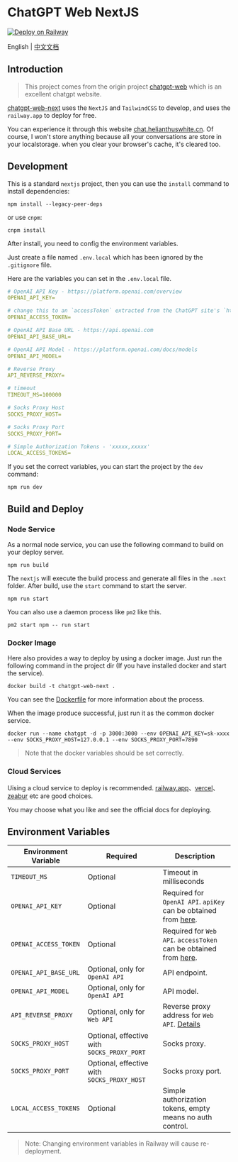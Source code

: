 # ChatGPT Web NextJS

[![Deploy on Railway](https://railway.app/button.svg)](https://railway.app/template/-4ukN3?referralCode=ZtthnC)

English | [中文文档](./README-zh_CN.md)

## Introduction

> This project comes from the origin project [chatgpt-web](https://github.com/Chanzhaoyu/chatgpt-web) which is an excellent chatgpt website.

[chatgpt-web-next](https://github.com/helianthuswhite/chatgpt-web-next) uses the `NextJS` and `TailwindCSS` to develop, and uses the `railway.app` to deploy for free.

You can experience it through this website [chat.helianthuswhite.cn](https://chat.helianthuswhite.cn/). Of course, I won't store anything because all your conversations are store in your localstorage. when you clear your browser's cache, it's cleared too.

## Development

This is a standard `nextjs` project, then you can use the `install` command to install dependencies:

    npm install --legacy-peer-deps

or use `cnpm`:

    cnpm install

After install, you need to config the environment variables.

Just create a file named `.env.local` which has been ignored by the `.gitignore` file.

Here are the variables you can set in the `.env.local` file.

```yml
# OpenAI API Key - https://platform.openai.com/overview
OPENAI_API_KEY=

# change this to an `accessToken` extracted from the ChatGPT site's `https://chat.openai.com/api/auth/session` response
OPENAI_ACCESS_TOKEN=

# OpenAI API Base URL - https://api.openai.com
OPENAI_API_BASE_URL=

# OpenAI API Model - https://platform.openai.com/docs/models
OPENAI_API_MODEL=

# Reverse Proxy
API_REVERSE_PROXY=

# timeout
TIMEOUT_MS=100000

# Socks Proxy Host
SOCKS_PROXY_HOST=

# Socks Proxy Port
SOCKS_PROXY_PORT=

# Simple Authorization Tokens - 'xxxxx,xxxxx'
LOCAL_ACCESS_TOKENS=
```

If you set the correct variables, you can start the project by the `dev` command:

    npm run dev

## Build and Deploy

### Node Service

As a normal node service, you can use the following command to build on your deploy server.

    npm run build

The `nextjs` will execute the build process and generate all files in the `.next` folder. After build, use the `start` command to start the server.

    npm run start

You can also use a daemon process like `pm2` like this.

    pm2 start npm -- run start

### Docker Image

Here also provides a way to deploy by using a docker image. Just run the following command in the project dir (If you have installed docker and start the service).

    docker build -t chatgpt-web-next .

You can see the [Dockerfile](./Dockerfile) for more information about the process.

When the image produce successful, just run it as the common docker service.

    docker run --name chatgpt -d -p 3000:3000 --env OPENAI_API_KEY=sk-xxxx --env SOCKS_PROXY_HOST=127.0.0.1 --env SOCKS_PROXY_PORT=7890

> Note that the docker variables should be set correctly.

### Cloud Services

Uising a cloud service to deploy is recommended. [railway.app](https://railway.app/)、[vercel](https://vercel.com/)、[zeabur](https://zeabur.com/) etc are good choices.

You may choose what you like and see the official docs for deploying.

## Environment Variables

| Environment Variable  | Required                                    | Description                                                                                                      |
| --------------------- | ------------------------------------------- | ---------------------------------------------------------------------------------------------------------------- |
| `TIMEOUT_MS`          | Optional                                    | Timeout in milliseconds                                                                                          |
| `OPENAI_API_KEY`      | Optional                                    | Required for `OpenAI API`. `apiKey` can be obtained from [here](https://platform.openai.com/overview).           |
| `OPENAI_ACCESS_TOKEN` | Optional                                    | Required for `Web API`. `accessToken` can be obtained from [here](https://chat.openai.com/api/auth/session).     |
| `OPENAI_API_BASE_URL` | Optional, only for `OpenAI API`             | API endpoint.                                                                                                    |
| `OPENAI_API_MODEL`    | Optional, only for `OpenAI API`             | API model.                                                                                                       |
| `API_REVERSE_PROXY`   | Optional, only for `Web API`                | Reverse proxy address for `Web API`. [Details](https://github.com/transitive-bullshit/chatgpt-api#reverse-proxy) |
| `SOCKS_PROXY_HOST`    | Optional, effective with `SOCKS_PROXY_PORT` | Socks proxy.                                                                                                     |
| `SOCKS_PROXY_PORT`    | Optional, effective with `SOCKS_PROXY_HOST` | Socks proxy port.                                                                                                |
| `LOCAL_ACCESS_TOKENS` | Optional                                    | Simple authorization tokens, empty means no auth control.                                                        |

> Note: Changing environment variables in Railway will cause re-deployment.

